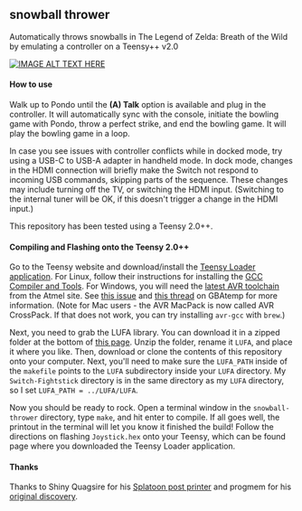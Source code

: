 ## snowball thrower

Automatically throws snowballs in The Legend of Zelda: Breath of the Wild by emulating a controller on a Teensy++ v2.0

[![IMAGE ALT TEXT HERE](https://img.youtube.com/vi/udo8mv5oarg/0.jpg)](https://www.youtube.com/watch?v=udo8mv5oarg)

#### How to use

Walk up to Pondo until the **(A) Talk** option is available and plug in the controller. It will automatically sync with the console, initiate the bowling game with Pondo, throw a perfect strike, and end the bowling game. It will play the bowling game in a loop.

In case you see issues with controller conflicts while in docked mode, try using a USB-C to USB-A adapter in handheld mode. In dock mode, changes in the HDMI connection will briefly make the Switch not respond to incoming USB commands, skipping parts of the sequence. These changes may include turning off the TV, or switching the HDMI input. (Switching to the internal tuner will be OK, if this doesn't trigger a change in the HDMI input.)

This repository has been tested using a Teensy 2.0++.

#### Compiling and Flashing onto the Teensy 2.0++
Go to the Teensy website and download/install the [Teensy Loader application](https://www.pjrc.com/teensy/loader.html). For Linux, follow their instructions for installing the [GCC Compiler and Tools](https://www.pjrc.com/teensy/gcc.html). For Windows, you will need the [latest AVR toolchain](http://www.atmel.com/tools/atmelavrtoolchainforwindows.aspx) from the Atmel site. See [this issue](https://github.com/LightningStalker/Splatmeme-Printer/issues/10) and [this thread](http://gbatemp.net/threads/how-to-use-shinyquagsires-splatoon-2-post-printer.479497/) on GBAtemp for more information. (Note for Mac users - the AVR MacPack is now called AVR CrossPack. If that does not work, you can try installing `avr-gcc` with `brew`.)

Next, you need to grab the LUFA library. You can download it in a zipped folder at the bottom of [this page](http://www.fourwalledcubicle.com/LUFA.php). Unzip the folder, rename it `LUFA`, and place it where you like. Then, download or clone the contents of this repository onto your computer. Next, you'll need to make sure the `LUFA_PATH` inside of the `makefile` points to the `LUFA` subdirectory inside your `LUFA` directory. My `Switch-Fightstick` directory is in the same directory as my `LUFA` directory, so I set `LUFA_PATH = ../LUFA/LUFA`.

Now you should be ready to rock. Open a terminal window in the `snowball-thrower` directory, type `make`, and hit enter to compile. If all goes well, the printout in the terminal will let you know it finished the build! Follow the directions on flashing `Joystick.hex` onto your Teensy, which can be found page where you downloaded the Teensy Loader application.

#### Thanks

Thanks to Shiny Quagsire for his [Splatoon post printer](https://github.com/shinyquagsire23/Switch-Fightstick) and progmem for his [original discovery](https://github.com/progmem/Switch-Fightstick).